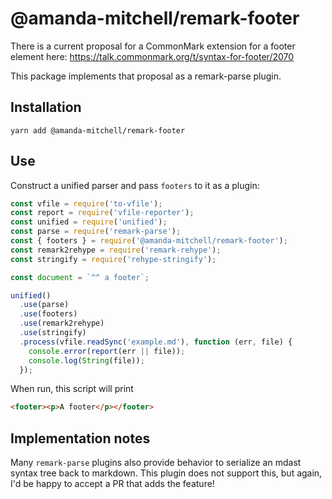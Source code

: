 # @amanda-mitchell/remark-footer

There is a current proposal for a CommonMark extension for a footer element here:
https://talk.commonmark.org/t/syntax-for-footer/2070

This package implements that proposal as a remark-parse plugin.

## Installation

```
yarn add @amanda-mitchell/remark-footer
```

## Use

Construct a unified parser and pass `footers` to it as a plugin:

```js
const vfile = require('to-vfile');
const report = require('vfile-reporter');
const unified = require('unified');
const parse = require('remark-parse');
const { footers } = require('@amanda-mitchell/remark-footer');
const remark2rehype = require('remark-rehype');
const stringify = require('rehype-stringify');

const document = `^^ a footer`;

unified()
  .use(parse)
  .use(footers)
  .use(remark2rehype)
  .use(stringify)
  .process(vfile.readSync('example.md'), function (err, file) {
    console.error(report(err || file));
    console.log(String(file));
  });
```

When run, this script will print

```html
<footer><p>A footer</p></footer>
```

## Implementation notes

Many `remark-parse` plugins also provide behavior to serialize an mdast syntax tree back to markdown.
This plugin does not support this, but again, I'd be happy to accept a PR that adds the feature!
